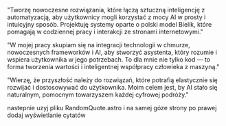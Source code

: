 "Tworzę nowoczesne rozwiązania, które łączą sztuczną inteligencję z automatyzacją, aby użytkownicy mogli korzystać z mocy AI w prosty i intuicyjny sposób. Projektuję systemy oparte o polski model Bielik, które pomagają w codziennej pracy i interakcji ze stronami internetowymi."

"W mojej pracy skupiam się na integracji technologii w chmurze, nowoczesnych frameworków i AI, aby stworzyć asystenta, który rozumie i wspiera użytkownika w jego potrzebach. To dla mnie nie tylko kod — to forma tworzenia wartości i inteligentnej współpracy człowieka z maszyną."

"Wierzę, że przyszłość należy do rozwiązań, które potrafią elastycznie się rozwijać i dostosowywać do użytkownika. Moim celem jest, by AI stało się naturalnym, pomocnym towarzyszem każdej cyfrowej podróży."



nastepnie uzyj pliku  RandomQuote.astro i na samej góze strony po prawej  dodaj wyświetlanie cytatów